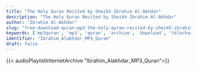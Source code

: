 ```yaml
---
title: "The Holy Quran Recited by Sheikh Ibrahim Al-Akhdar"
description: "The Holy Quran Recited by Sheikh Ibrahim Al-Akhdar"
author: "Ibrahim Al-Akhdar"
slug: "free-download-quran-mp3-the-holy-quran-recited-by-sheikh-ibrahim-al-akhdar"
keywords: ['mp3quran', 'mp3', 'quran', 'archive', 'download', 'télécharger', 'coran', 'islam', 'Ibrahim', 'Alakhdar', 'alakhdher', 'alakhdhir', 'إبراهيم', 'الأخضر', 'قرآن', 'مصحف', 'مرتل', 'مجود', 'القرآن', 'الكريم', 'المصحف', 'المرتل', 'المجود', 'إسلام', 'تحميل']
identifier: "Ibrahim_Alakhdar_MP3_Quran"
draft: false
---
```


{{< audioPlaylistInternetArchive "Ibrahim_Alakhdar_MP3_Quran">}}
